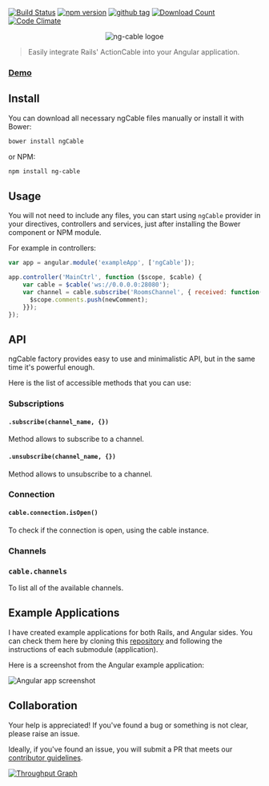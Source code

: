 [![Build Status](https://img.shields.io/travis/wazery/ng-cable.svg?style=flat-square)](https://travis-ci.org/wazery/ng-cable)
[![npm version](https://img.shields.io/npm/v/ng-cable.svg?style=flat-square)](http://badge.fury.io/js/ng-cable)
[![github tag](https://img.shields.io/github/tag/wazery/ngCable.svg?style=flat-square)](https://github.com/wazery/ngCable/tags)
[![Download Count](https://img.shields.io/npm/dm/ng-cable.svg?style=flat-square)](http://www.npmjs.com/package/ng-cable)
[![Code Climate](https://img.shields.io/codeclimate/github/wazery/ngCable/badges/gpa.svg?style=flat-square)](https://codeclimate.com/github/wazery/ngCable)

<p align="center">
  <img src='http://i.imgur.com/hicMwNW.png' alt='ng-cable logoe'/>
</p>

> Easily integrate Rails' ActionCable into your Angular application.

### [Demo](http://wazery.github.io/ngCable)

## Install

You can download all necessary ngCable files manually or install it with Bower:

```bash
bower install ngCable
```

or NPM:

```bash
npm install ng-cable
```

## Usage

You will not need to include any files, you can start using ``ngCable`` provider in your directives, controllers and services, just after installing the Bower component or NPM module.

For example in controllers:

```javascript
var app = angular.module('exampleApp', ['ngCable']);

app.controller('MainCtrl', function ($scope, $cable) {
    var cable = $cable('ws://0.0.0.0:28080');
    var channel = cable.subscribe('RoomsChannel', { received: function(newComment){
      $scope.comments.push(newComment);
    }});
});
```

## API

ngCable factory provides easy to use and minimalistic API, but in the same time it's powerful enough.

Here is the list of accessible methods that you can use:

### Subscriptions
#### ``.subscribe(channel_name, {})``
  Method allows to subscribe to a channel.

#### ``.unsubscribe(channel_name, {})``
  Method allows to unsubscribe to a channel.

### Connection
#### ``cable.connection.isOpen()``
  To check if the connection is open, using the cable instance.

### Channels
### ``cable.channels``
  To list all of the available channels.

## Example Applications

I have created example applications for both Rails, and Angular sides. You can check them here by cloning this [repository](https://github.com/wazery/ng-cable-example-apps) and following the instructions of each submodule (application).

Here is a screenshot from the Angular example application:

![Angular app screenshot](http://i.imgur.com/m8WJWfL.png?1)

## Collaboration

Your help is appreciated! If you've found a bug or something is not clear, please raise an issue.

Ideally, if you've found an issue, you will submit a PR that meets our [contributor guidelines](https://github.com/wazery/ngCable/blob/dev/contributing.markdown).

[![Throughput Graph](https://graphs.waffle.io/wazery/ngCable/throughput.svg)](https://waffle.io/wazery/ngCable/metrics)


